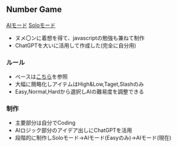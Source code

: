 ## Number Game　
<a href="https://rocket090.github.io/game/ai.html">AIモード</a>
<a href="https://rocket090.github.io/game/solo.html">Soloモード</a>

- ヌメ〇ンに着想を得て、javascriptの勉強も兼ねて制作<br>
- ChatGPTを大いに活用して作成した(完全に自分用)<br>

### ルール
- ベースは<a href="https://ja.wikipedia.org/wiki/Numer0n#ルール">こちら</a>を参照<br>
- 大幅に簡略化しアイテムはHigh&Low,Taget,Slashのみ<br>
- Easy,Normal,Hardから選択しAIの難易度を調整できる

### 制作
- 主要部分は自分でCoding<br>
- AIロジック部分のアイデア出しにChatGPTを活用<br>
- 段階的に制作しSoloモード→AIモード(Easyのみ)→AIモード(現在)
